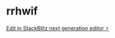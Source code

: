 # rrhwif

[Edit in StackBlitz next generation editor ⚡️](https://stackblitz.com/~/github.com/ScorpionConMate/rrhwif)